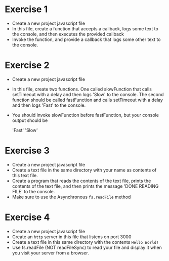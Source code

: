# Exercise 1

- Create a new project javascript file
- In this file, create a function that accepts a callback, logs some text to the console, and then executes the provided callback
- Invoke the function, and provide a callback that logs some other text to the console.

# Exercise 2

- Create a new project javascript file
- In this file, create two functions. One called slowFunction that calls setTimeout with a delay and then logs 'Slow' to the console. The second function should be called fastFunction and calls setTimeout with a delay and then logs 'Fast' to the console.
- You should invoke slowFunction before fastFunction, but your console output should be

    'Fast'
    'Slow'

# Exercise 3

- Create a new project javascript file
- Create a text file in the same directory with your name as contents of this text file.
- Create a program that reads the contents of the text file, prints the contents of the text file, and then prints
the message 'DONE READING FILE' to the console.
- Make sure to use the Asynchronous `fs.readFile` method

# Exercise 4

- Create a new project javascript file
- Create an `http` server in this file that listens on port 3000
- Create a text file in this same directory with the contents `Hello World!`
- Use fs.readFile (NOT readFileSync) to read your file and display it when you visit your server from a browser.
